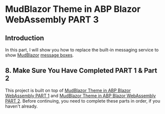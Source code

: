 # MudBlazor Theme in ABP Blazor WebAssembly PART 3

## Introduction

In this part, I will show you how to replace the built-in messaging service to show [MudBlazor](https://www.mudblazor.com/) [message boxes](https://www.mudblazor.com/components/messagebox#api).

## 8. Make Sure You Have Completed PART 1 & Part 2

This project is built on top of [MudBlazor Theme in ABP Blazor WebAssembly PART 1](https://github.com/yellow-dragon-cloud/AbpMudBlazor) and [MudBlazor Theme in ABP Blazor WebAssembly PART 2](https://github.com/yellow-dragon-cloud/AbpMudBlazor2). Before continuing, you need to complete these parts in order, if you haven't already.


